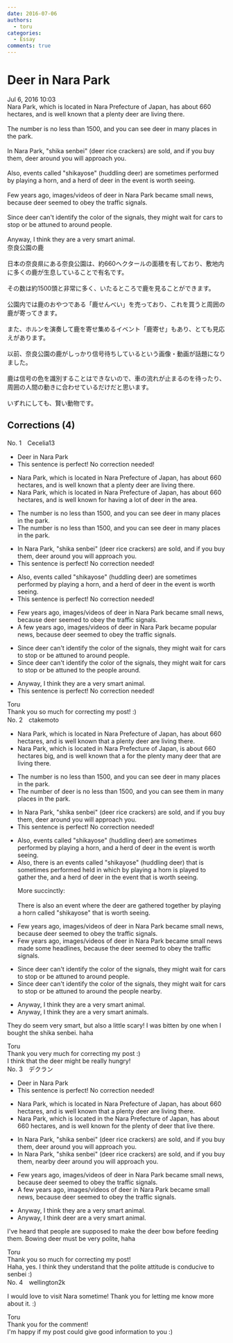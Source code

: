 ```yaml
---
date: 2016-07-06
authors:
  - toru
categories:
  - Essay
comments: true
---
```


# Deer in Nara Park
<div class="date">Jul 6, 2016 10:03</div>
<div id="post"><div id="body_show_ori">
Nara Park, which is located in Nara Prefecture of Japan, has about 660 hectares, and is well known that a plenty deer are living there.<br/><br/>The number is no less than 1500, and you can see deer in many places in the park.<br/><br/>In Nara Park, "shika senbei" (deer rice crackers) are sold, and if you buy them, deer around you will approach you.<br/><br/>Also, events called "shikayose" (huddling deer) are sometimes performed by playing a horn, and a herd of deer in the event is worth seeing.<br/><br/>Few years ago, images/videos of deer in Nara Park became small news, because deer seemed to obey the traffic signals.<br/><br/>Since deer can't identify the color of the signals, they might wait for cars to stop or be attuned to around people.<br/><br/>Anyway, I think they are a very smart animal.
</div></div>

<!-- more -->

<div id="post_ja"><div id="body_show_mo">
奈良公園の鹿<br/><br/>日本の奈良県にある奈良公園は、約660ヘクタールの面積を有しており、敷地内に多くの鹿が生息していることで有名です。<br/><br/>その数は約1500頭と非常に多く、いたるところで鹿を見ることができます。<br/><br/>公園内では鹿のおやつである「鹿せんべい」を売っており、これを買うと周囲の鹿が寄ってきます。<br/><br/>また、ホルンを演奏して鹿を寄せ集めるイベント「鹿寄せ」もあり、とても見応えがあります。<br/><br/>以前、奈良公園の鹿がしっかり信号待ちしているという画像・動画が話題になりました。<br/><br/>鹿は信号の色を識別することはできないので、車の流れが止まるのを待ったり、周囲の人間の動きに合わせているだけだと思います。<br/><br/>いずれにしても、賢い動物です。
</div></div>

## Corrections (4)
<div id="block"><div class="first_name"> No. 1　<span class="just_name">Cecelia13</span></div><div id="block2">
<ul class="correction_field">
<li class="incorrect">Deer in Nara Park</li>
<li class="corrected perfect">This sentence is perfect! No correction needed!</li>
</ul>
<ul class="correction_field">
<li class="incorrect">Nara Park, which is located in Nara Prefecture of Japan, has about 660 hectares, and is well known that a plenty deer are living there.</li>
<li class="corrected correct">
Nara Park, which is located in Nara Prefecture of Japan, has about 660 hectares, and is well known <span class="f_blue">for having a lot of</span> deer <span class="f_blue">in the area</span>.
</li>
</ul>
<ul class="correction_field">
<li class="incorrect">The number is no less than 1500, and you can see deer in many places in the park.</li>
<li class="corrected correct">
The number is no less than 1500, and you can see deer in many places<span class="f_blue"><span class="sline"> in the park</span></span>.
</li>
</ul>
<ul class="correction_field">
<li class="incorrect">In Nara Park, "shika senbei" (deer rice crackers) are sold, and if you buy them, deer around you will approach you.</li>
<li class="corrected perfect">This sentence is perfect! No correction needed!</li>
</ul>
<ul class="correction_field">
<li class="incorrect">Also, events called "shikayose" (huddling deer) are sometimes performed by playing a horn, and a herd of deer in the event is worth seeing.</li>
<li class="corrected perfect">This sentence is perfect! No correction needed!</li>
</ul>
<ul class="correction_field">
<li class="incorrect">Few years ago, images/videos of deer in Nara Park became small news, because deer seemed to obey the traffic signals.</li>
<li class="corrected correct">
<span class="f_blue">A f</span>ew years ago, images/videos of deer in Nara Park became <span class="f_blue">popular</span> news, because deer seemed to obey the traffic signals.
</li>
</ul>
<ul class="correction_field">
<li class="incorrect">Since deer can't identify the color of the signals, they might wait for cars to stop or be attuned to around people.</li>
<li class="corrected correct">
Since deer can't identify the color of the signals, they might wait for cars to stop or be <span class="f_red">attuned to</span> <span class="f_blue">the people </span>around.
</li>
</ul>
<ul class="correction_field">
<li class="incorrect">Anyway, I think they are a very smart animal.</li>
<li class="corrected perfect">This sentence is perfect! No correction needed!</li>
</ul>
</div><div class="name"><span class="just_name">Toru</span><br>
Thank you so much for correcting my post! :)
</div>
</div>
<div id="block"><div class="first_name"> No. 2　<span class="just_name">ctakemoto</span></div><div id="block2">
<ul class="correction_field">
<li class="incorrect">Nara Park, which is located in Nara Prefecture of Japan, has about 660 hectares, and is well known that a plenty deer are living there.</li>
<li class="corrected correct">
Nara Park, which is located in Nara Prefecture of Japan, <span class="f_blue">is</span> about 660 hectares<span class="f_blue"> big</span>, and is well known <span class="sline"><span class="f_red">that a</span></span><span class="f_blue"> for the</span> <span class="sline"><span class="f_red">plenty</span></span><span class="f_blue"> many</span> deer <span class="f_blue">that </span>are living there.
</li>
</ul>
<ul class="correction_field">
<li class="incorrect">The number is no less than 1500, and you can see deer in many places in the park.</li>
<li class="corrected correct">
The number <span class="f_blue">of deer </span>is no less than 1500, and you can see <span class="f_blue">them</span> in many places in the park.
</li>
</ul>
<ul class="correction_field">
<li class="incorrect">In Nara Park, "shika senbei" (deer rice crackers) are sold, and if you buy them, deer around you will approach you.</li>
<li class="corrected perfect">This sentence is perfect! No correction needed!</li>
</ul>
<ul class="correction_field">
<li class="incorrect">Also, events called "shikayose" (huddling deer) are sometimes performed by playing a horn, and a herd of deer in the event is worth seeing.</li>
<li class="corrected correct">
Also, <span class="f_blue">there is an </span>event<span class="f_red"><span class="sline">s</span></span> called "shikayose" (huddling deer) <span class="f_blue">that is</span> sometimes <span class="sline"><span class="f_red">performed</span></span><span class="f_blue"> held in which</span> <span class="sline"><span class="f_red">by playing</span></span> a horn <span class="f_blue">is played to gather the</span><span class="sline"><span class="f_red">, and a herd of</span></span> deer <span class="sline"><span class="f_red">in the event</span></span> that is worth seeing.
<p class="correction_comment">More succinctly:<br/><br/>There is also an event where the deer are gathered together by playing a horn called "shikayose" that is worth seeing.</p>
</li>
</ul>
<ul class="correction_field">
<li class="incorrect">Few years ago, images/videos of deer in Nara Park became small news, because deer seemed to obey the traffic signals.</li>
<li class="corrected correct">
Few years ago, images/videos of deer in Nara Park became <span class="sline"><span class="f_red">small news</span></span><span class="f_blue"> made some headlines</span>, because <span class="f_blue">the </span>deer seemed to obey the traffic signals.
</li>
</ul>
<ul class="correction_field">
<li class="incorrect">Since deer can't identify the color of the signals, they might wait for cars to stop or be attuned to around people.</li>
<li class="corrected correct">
Since deer can't identify the color of the signals, they might wait for cars to stop or be attuned to <span class="sline"><span class="f_red">around</span></span><span class="f_blue"> the</span> people<span class="f_blue"> nearby</span>.
</li>
</ul>
<ul class="correction_field">
<li class="incorrect">Anyway, I think they are a very smart animal.</li>
<li class="corrected correct">
Anyway, I think they are <span class="sline"><span class="f_red">a</span></span> very smart animal<span class="f_blue">s</span>.
</li>
</ul>
<p class="comment_small">
 They do seem very smart, but also a little scary! I was bitten by one when I bought the shika senbei. haha
</p>

</div><div class="name"><span class="just_name">Toru</span><br>
Thank you very much for correcting my post :)<br/>I think that the deer might be really hungry!
</div>
</div>
<div id="block"><div class="first_name"> No. 3　<span class="just_name">デクラン</span></div><div id="block2">
<ul class="correction_field">
<li class="incorrect">Deer in Nara Park</li>
<li class="corrected perfect">This sentence is perfect! No correction needed!</li>
</ul>
<ul class="correction_field">
<li class="incorrect">Nara Park, which is located in Nara Prefecture of Japan, has about 660 hectares, and is well known that a plenty deer are living there.</li>
<li class="corrected correct">
Nara Park, which is located in <span class="f_red">the </span>Nara Prefecture of Japan, has about 660 hectares, and is well known <span class="f_blue">for the plenty of deer that live there</span>.
</li>
</ul>
<ul class="correction_field">
<li class="incorrect">In Nara Park, "shika senbei" (deer rice crackers) are sold, and if you buy them, deer around you will approach you.</li>
<li class="corrected correct">
In Nara Park, "shika senbei" (deer rice crackers) are sold, and if you buy them, <span class="f_blue">nearby </span>deer <span class="sline">around yo</span>u will approach you.
</li>
</ul>
<ul class="correction_field">
<li class="incorrect">Few years ago, images/videos of deer in Nara Park became small news, because deer seemed to obey the traffic signals.</li>
<li class="corrected correct">
<span class="f_red">A </span>few years ago, images/videos of deer in Nara Park became small news, because deer seemed to obey the traffic signals.
</li>
</ul>
<ul class="correction_field">
<li class="incorrect">Anyway, I think they are a very smart animal.</li>
<li class="corrected correct">
Anyway, I think <span class="f_blue">deer</span> are a very smart animal.
</li>
</ul>
<p class="comment_small">
 I've heard that people are supposed to make the deer bow before feeding them. Bowing deer must be very polite, haha
</p>

</div><div class="name"><span class="just_name">Toru</span><br>
Thank you so much for correcting my post!<br/>Haha, yes. I think they understand that the polite attitude is conducive to senbei :)
</div>
</div>
<div id="block"><div class="first_name"> No. 4　<span class="just_name">wellington2k</span></div><div id="block2">
<p class="comment_small">
 I would love to visit Nara sometime! Thank you for letting me know more about it. :)
</p>

</div><div class="name"><span class="just_name">Toru</span><br>
Thank you for the comment!<br/>I'm happy if my post could give good information to you :)
</div>
</div>
